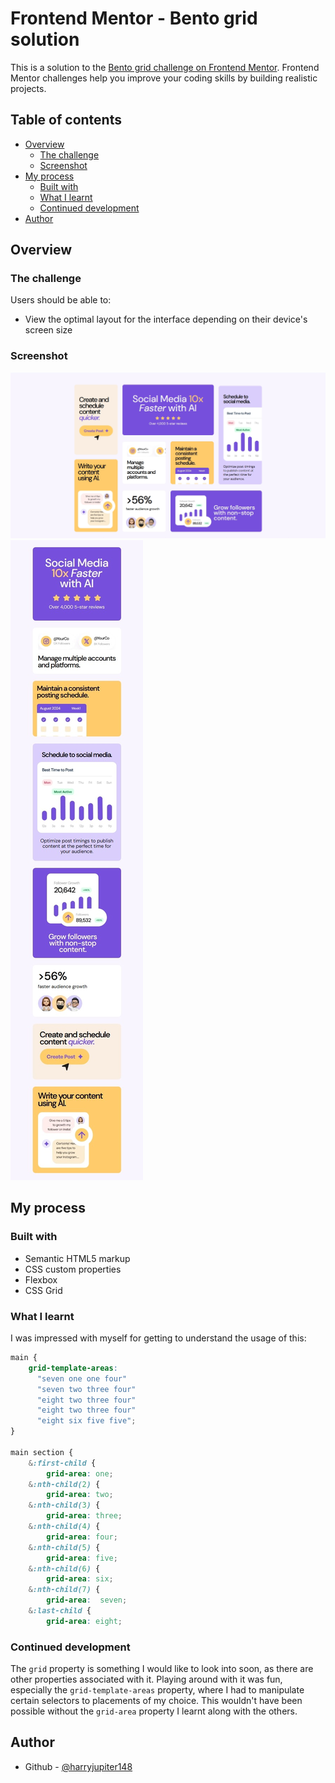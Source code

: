 # Frontend Mentor - Bento grid solution

This is a solution to the [Bento grid challenge on Frontend Mentor](https://www.frontendmentor.io/challenges/bento-grid-RMydElrlOj). Frontend Mentor challenges help you improve your coding skills by building realistic projects. 

## Table of contents

- [Overview](#overview)
  - [The challenge](#the-challenge)
  - [Screenshot](#screenshot)
- [My process](#my-process)
  - [Built with](#built-with)
  - [What I learnt](#what-i-learnt)
  - [Continued development](#continued-development)
- [Author](#author)

## Overview

### The challenge

Users should be able to:

- View the optimal layout for the interface depending on their device's screen size

### Screenshot

![Desktop View](./assets/images/grid-main.png)
![Mobile View](./assets/images/grid-main-respo.jpeg)

## My process

### Built with

- Semantic HTML5 markup
- CSS custom properties
- Flexbox
- CSS Grid

### What I learnt

I was impressed with myself for getting to understand the usage of this:
```css
main {
    grid-template-areas:
      "seven one one four"
      "seven two three four"
      "eight two three four"
      "eight two three four"
      "eight six five five";
}

main section {
    &:first-child {
        grid-area: one;
    &:nth-child(2) {
        grid-area: two;
    &:nth-child(3) {
        grid-area: three;
    &:nth-child(4) {
        grid-area: four;
    &:nth-child(5) {
        grid-area: five;
    &:nth-child(6) {
        grid-area: six;
    &:nth-child(7) {
        grid-area:  seven;
    &:last-child {
        grid-area: eight;
```

### Continued development

The `grid` property is something I would like to look into soon, as there are other properties associated with it. Playing around with it was fun, especially the `grid-template-areas` property, where I had to manipulate certain selectors to placements of my choice. This wouldn't have been possible without the `grid-area` property I learnt along with the others.

## Author

- Github - [@harryjupiter148](https://github.com/harryjupiter148)
